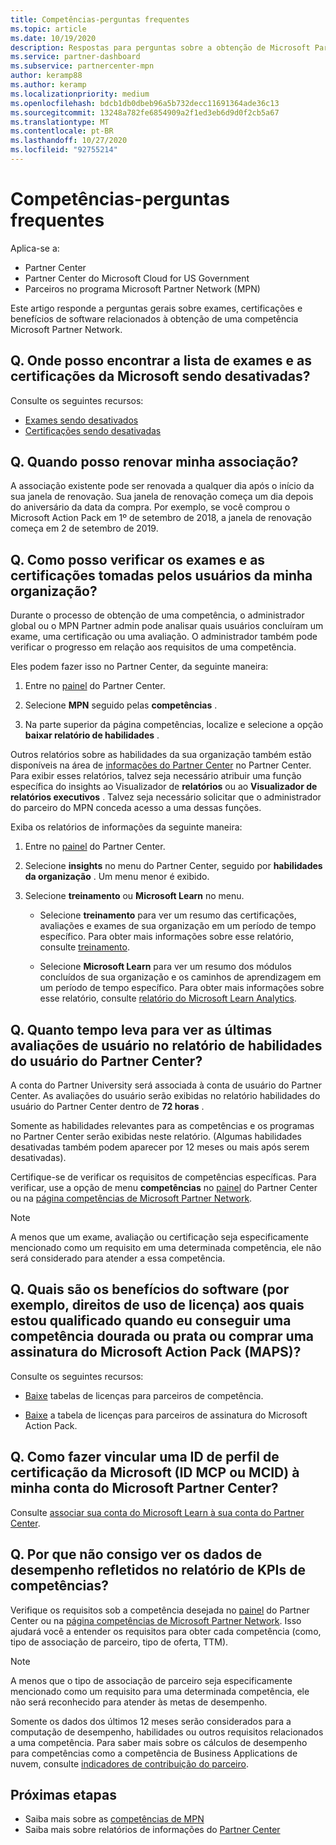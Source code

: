 ```yaml
---
title: Competências-perguntas frequentes
ms.topic: article
ms.date: 10/19/2020
description: Respostas para perguntas sobre a obtenção de Microsoft Partner Network as competências Gold e Silver, a expiração do benefício, a renovação e a ativação de licenças para Azure, nuvem, Visual Studio e benefícios técnicos e de suporte
ms.service: partner-dashboard
ms.subservice: partnercenter-mpn
author: keramp88
ms.author: keramp
ms.localizationpriority: medium
ms.openlocfilehash: bdcb1db0dbeb96a5b732decc11691364ade36c13
ms.sourcegitcommit: 13248a782fe6854909a2f1ed3eb6d9d0f2cb5a67
ms.translationtype: MT
ms.contentlocale: pt-BR
ms.lasthandoff: 10/27/2020
ms.locfileid: "92755214"
---
```

# <a name="competencies---frequently-asked-questions"></a>Competências-perguntas frequentes

Aplica-se a:

- Partner Center
- Partner Center do Microsoft Cloud for US Government
- Parceiros no programa Microsoft Partner Network (MPN)

Este artigo responde a perguntas gerais sobre exames, certificações e benefícios de software relacionados à obtenção de uma competência Microsoft Partner Network.

## <a name="q-where-can-i-find-the-list-of-exams-and-microsoft-certifications-being-retired"></a>Q. Onde posso encontrar a lista de exames e as certificações da Microsoft sendo desativadas?

Consulte os seguintes recursos:

- [Exames sendo desativados](/learn/certifications/retired-certification-exams)
- [Certificações sendo desativadas](/learn/certifications/retired-certifications)

## <a name="q-when-can-i-renew-my-membership"></a>Q. Quando posso renovar minha associação?

A associação existente pode ser renovada a qualquer dia após o início da sua janela de renovação. Sua janela de renovação começa um dia depois do aniversário da data da compra. Por exemplo, se você comprou o Microsoft Action Pack em 1º de setembro de 2018, a janela de renovação começa em 2 de setembro de 2019.

## <a name="q-how-can-i-verify-the-exams-and-certifications-taken-by-my-organizations-users"></a>Q. Como posso verificar os exames e as certificações tomadas pelos usuários da minha organização?

Durante o processo de obtenção de uma competência, o administrador global ou o MPN Partner admin pode analisar quais usuários concluíram um exame, uma certificação ou uma avaliação. O administrador também pode verificar o progresso em relação aos requisitos de uma competência.

Eles podem fazer isso no Partner Center, da seguinte maneira:

1. Entre no [painel](https://partner.microsoft.com/dashboard) do Partner Center.

1. Selecione **MPN** seguido pelas **competências** .

1. Na parte superior da página competências, localize e selecione a opção **baixar relatório de habilidades** .

Outros relatórios sobre as habilidades da sua organização também estão disponíveis na área de [informações do Partner Center](partner-center-insights.md) no Partner Center. Para exibir esses relatórios, talvez seja necessário atribuir uma função específica do insights ao Visualizador de **relatórios** ou ao **Visualizador de relatórios executivos** . Talvez seja necessário solicitar que o administrador do parceiro do MPN conceda acesso a uma dessas funções.

Exiba os relatórios de informações da seguinte maneira:

1. Entre no [painel](https://partner.microsoft.com/dashboard) do Partner Center.

1. Selecione **insights** no menu do Partner Center, seguido por **habilidades da organização** . Um menu menor é exibido.

1. Selecione **treinamento** ou **Microsoft Learn** no menu.

   - Selecione **treinamento** para ver um resumo das certificações, avaliações e exames de sua organização em um período de tempo específico. Para obter mais informações sobre esse relatório, consulte [treinamento](pci-training-dashboard.md).

   - Selecione **Microsoft Learn** para ver um resumo dos módulos concluídos de sua organização e os caminhos de aprendizagem em um período de tempo específico. Para obter mais informações sobre esse relatório, consulte [relatório do Microsoft Learn Analytics](ms-learn-analytics.md).

## <a name="q-how-long-does-it-take-to-see-the-latest-user-assessments-in-the-partner-center-user-skills-report"></a>Q. Quanto tempo leva para ver as últimas avaliações de usuário no relatório de habilidades do usuário do Partner Center?

A conta do Partner University será associada à conta de usuário do Partner Center. As avaliações do usuário serão exibidas no relatório habilidades do usuário do Partner Center dentro de **72 horas** .

Somente as habilidades relevantes para as competências e os programas no Partner Center serão exibidas neste relatório. (Algumas habilidades desativadas também podem aparecer por 12 meses ou mais após serem desativadas).

Certifique-se de verificar os requisitos de competências específicas. Para verificar, use a opção de menu **competências** no [painel](https://partner.microsoft.com/dashboard) do Partner Center ou na [página competências de Microsoft Partner Network](https://partner.microsoft.com/membership/competencies).

> [!NOTE]
> A menos que um exame, avaliação ou certificação seja especificamente mencionado como um requisito em uma determinada competência, ele não será considerado para atender a essa competência.

## <a name="q-what-are-the-software-benefits-such-as-license-use-rights-that-i-am-entitled-to-when-i-achieve-a-gold-or-silver-competency-or-buy-a-microsoft-action-pack-subscription-maps"></a>Q. Quais são os benefícios do software (por exemplo, direitos de uso de licença) aos quais estou qualificado quando eu conseguir uma competência dourada ou prata ou comprar uma assinatura do Microsoft Action Pack (MAPS)?

Consulte os seguintes recursos:

- [Baixe](https://assetsprod.microsoft.com/mpn-maps-software-iur-competency-license-table.docx) tabelas de licenças para parceiros de competência.

- [Baixe](https://assetsprod.microsoft.com/MPN-MAPS-Software-IUR-License-Table.xlsx) a tabela de licenças para parceiros de assinatura do Microsoft Action Pack.

## <a name="q-how-do-i-link-a-microsoft-certification-profile-id-mcp-id-or-mcid-to-my-microsoft-partner-center-account"></a>Q. Como fazer vincular uma ID de perfil de certificação da Microsoft (ID MCP ou MCID) à minha conta do Microsoft Partner Center?

Consulte [associar sua conta do Microsoft Learn à sua conta do Partner Center](ms-learn-associate.md).

## <a name="q-why-cant-i-see-the-performance-data-reflected-under-the-competencies-kpis-report"></a>Q. Por que não consigo ver os dados de desempenho refletidos no relatório de KPIs de competências?

Verifique os requisitos sob a competência desejada no [painel](https://partner.microsoft.com/dashboard) do Partner Center ou na [página competências de Microsoft Partner Network](https://partner.microsoft.com/membership/competencies). Isso ajudará você a entender os requisitos para obter cada competência (como, tipo de associação de parceiro, tipo de oferta, TTM).

> [!NOTE]
> A menos que o tipo de associação de parceiro seja especificamente mencionado como um requisito para uma determinada competência, ele não será reconhecido para atender às metas de desempenho.
>
> Somente os dados dos últimos 12 meses serão considerados para a computação de desempenho, habilidades ou outros requisitos relacionados a uma competência. Para saber mais sobre os cálculos de desempenho para competências como a competência de Business Applications de nuvem, consulte [indicadores de contribuição do parceiro](partner-contribution-indicators.md).

## <a name="next-steps"></a>Próximas etapas

- Saiba mais sobre as [competências de MPN](learn-about-competencies.md)
- Saiba mais sobre relatórios de informações do [Partner Center](partner-center-insights.md)
